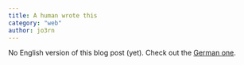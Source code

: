 ```yaml
---
title: A human wrote this
category: "web"
author: jo3rn
---
```


No English version of this blog post (yet). Check out the [German one](/de/blog/dies-schrieb-ein-mensch).
